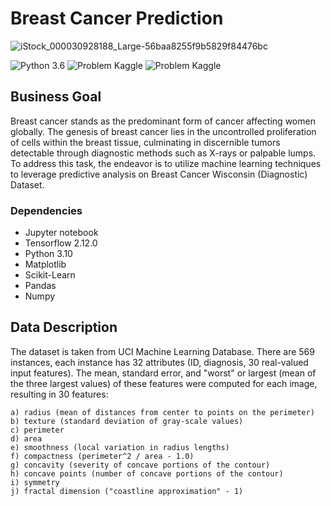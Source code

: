 # Breast Cancer Prediction


![iStock_000030928188_Large-56baa8255f9b5829f84476bc](https://github.com/Chinghsiaochen/Breast-Cancer-Prediction/assets/104823654/6379c853-7463-4e80-9cbf-de40efe7e6ff)


![Python 3.6](https://img.shields.io/badge/Python-3.10-brightgreen.svg)    ![Problem Kaggle](https://img.shields.io/badge/Problem-Vision-blue.svg)     ![Problem Kaggle](https://img.shields.io/badge/Data-Kaggle-orange.svg)

## Business Goal
Breast cancer stands as the predominant form of cancer affecting women globally. The genesis of breast cancer lies in the uncontrolled proliferation of cells within the breast tissue, culminating in discernible tumors detectable through diagnostic methods such as X-rays or palpable lumps. To address this task, the endeavor is to utilize machine learning techniques to leverage predictive analysis on Breast Cancer Wisconsin (Diagnostic) Dataset.

### Dependencies
- Jupyter notebook
- Tensorflow 2.12.0
- Python 3.10
- Matplotlib
- Scikit-Learn
- Pandas
- Numpy

## Data Description

The dataset is taken from UCI Machine Learning Database. 
There are 569 instances, each instance has 32 attributes (ID, diagnosis, 30 real-valued input features).
The mean, standard error, and "worst" or largest (mean of the three largest values) of these features were computed for each image, resulting in 30 features: 

	a) radius (mean of distances from center to points on the perimeter)
	b) texture (standard deviation of gray-scale values)
	c) perimeter
	d) area
	e) smoothness (local variation in radius lengths)
	f) compactness (perimeter^2 / area - 1.0)
	g) concavity (severity of concave portions of the contour)
	h) concave points (number of concave portions of the contour)
	i) symmetry 
	j) fractal dimension ("coastline approximation" - 1)
